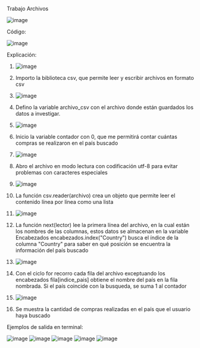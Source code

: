 Trabajo Archivos

![image](https://github.com/user-attachments/assets/6166c3a2-4fee-4d6d-8438-65cdd4b778dd)

Código:

![image](https://github.com/user-attachments/assets/2bec561b-a8fe-416c-b794-6e6a972b5562)

Explicación:

1. ![image](https://github.com/user-attachments/assets/fa1461b5-390b-4dbe-aae3-b52148c59bfb)

1. Importo la biblioteca csv, que permite leer y escribir archivos en formato csv

2. ![image](https://github.com/user-attachments/assets/9c860ca4-50a1-4792-9969-0daa8bb78b97)

2. Defino la variable archivo_csv con el archivo donde están guardados los datos a investigar. 

3. ![image](https://github.com/user-attachments/assets/30833ec5-dd70-436d-b486-23b8a7212b33)

3. Inicio la variable contador con 0, que me permitirá contar cuántas compras se realizaron 
en el país buscado

4. ![image](https://github.com/user-attachments/assets/dfa0a1a4-34d1-4035-b2fd-81f08af0323c)

4. Abro el archivo en modo lectura con codificación utf-8 para evitar problemas con caracteres
especiales

5. ![image](https://github.com/user-attachments/assets/733dc05f-f5e0-4dd9-9e8e-d2499cd8e9db)

5. La función csv.reader(archivo) crea un objeto que permite leer el contenido línea por línea
como una lista

6. ![image](https://github.com/user-attachments/assets/3f39304a-1924-4277-ae10-1c84c869150d)

6. La función next(lector) lee la primera línea del archivo, en la cual están los nombres de las columnas,
estos datos se almacenan en la variable Encabezados
encabezados.index("Country") busca el índice de la columna "Country" para saber en qué posición 
se encuentra la información del país buscado 

7. ![image](https://github.com/user-attachments/assets/24e5ec1b-77fc-4d34-b668-770a538f163a)

7. Con el ciclo for recorro cada fila del archivo exceptuando los encabezados 
fila[indice_pais] obtiene el nombre del país en la fila nombrada. Si el país coincide 
con la busqueda, se suma 1 al contador

8. ![image](https://github.com/user-attachments/assets/041504ea-05f7-4e9f-8995-6aec91a89f5c)

8. Se muestra la cantidad de compras realizadas en el país que el usuario haya buscado

Ejemplos de salida en terminal:

![image](https://github.com/user-attachments/assets/8dd9c283-2750-4318-9556-cb2dccb89bc9)
![image](https://github.com/user-attachments/assets/54bd703e-9c74-43ae-931b-825ea70f239f)
![image](https://github.com/user-attachments/assets/08f5d48b-e977-47d1-9c47-d1c1a0d7c9c4)
![image](https://github.com/user-attachments/assets/7c665e8c-54c5-4171-be43-c40c32ac9569)
![image](https://github.com/user-attachments/assets/c3ff971b-2e61-4f2b-b8e3-3ab2906f3415)




























